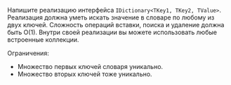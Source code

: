 Напишите реализацию интерфейса `IDictionary<TKey1, TKey2, TValue>`. Реализация должна уметь искать значение в словаре по любому из двух ключей. Сложность операций вставки, поиска и удаление должна быть O(1).
Внутри своей реализации вы можете использовать любые встроенные коллекции.

Ограничения:
 - Множество первых ключей словаря уникально.
 - Множество вторых ключей тоже уникально.
